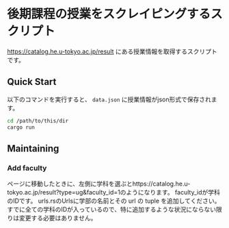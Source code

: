 # 後期課程の授業をスクレイピングするスクリプト

https://catalog.he.u-tokyo.ac.jp/result にある授業情報を取得するスクリプトです。

## Quick Start

以下のコマンドを実行すると、 `data.json` に授業情報がjson形式で保存されます。

```bash
cd /path/to/this/dir
cargo run
```

## Maintaining

### Add faculty

ページに移動したときに、左側に学科を選ぶとhttps://catalog.he.u-tokyo.ac.jp/result?type=ug&faculty_id=1のようになります。
faculty_idが学科のIDです。
urls.rsのUrlsに学部の名前とその url の tuple を追加してください。
すでに全ての学科のIDが入っているので、特に追加するような状況にならない限りは変更する必要はありません。
